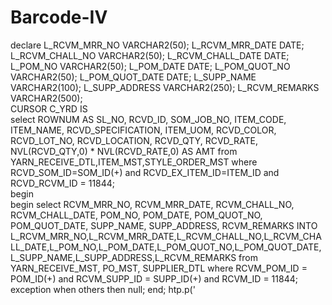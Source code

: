# Barcode-IV

declare
    L_RCVM_MRR_NO VARCHAR2(50);
    L_RCVM_MRR_DATE DATE;
    L_RCVM_CHALL_NO VARCHAR2(50);
    L_RCVM_CHALL_DATE DATE;
    L_POM_NO VARCHAR2(50);
    L_POM_DATE DATE;
    L_POM_QUOT_NO VARCHAR2(50);
    L_POM_QUOT_DATE DATE;
    L_SUPP_NAME VARCHAR2(100);
    L_SUPP_ADDRESS VARCHAR2(250);
    L_RCVM_REMARKS VARCHAR2(500);
    
CURSOR C_YRD IS  
select  ROWNUM AS SL_NO,
        RCVD_ID,
        SOM_JOB_NO,
        ITEM_CODE,
        ITEM_NAME,
        RCVD_SPECIFICATION,
        ITEM_UOM,
        RCVD_COLOR,
        RCVD_LOT_NO,
        RCVD_LOCATION,
        RCVD_QTY,
        RCVD_RATE,
        NVL(RCVD_QTY,0) * NVL(RCVD_RATE,0) AS AMT
from YARN_RECEIVE_DTL,ITEM_MST,STYLE_ORDER_MST
where RCVD_SOM_ID=SOM_ID(+)
and RCVD_EX_ITEM_ID=ITEM_ID
and RCVD_RCVM_ID = 11844;

begin

begin
select RCVM_MRR_NO,
       RCVM_MRR_DATE,
       RCVM_CHALL_NO,
       RCVM_CHALL_DATE,
       POM_NO,
       POM_DATE,
       POM_QUOT_NO,
       POM_QUOT_DATE,
       SUPP_NAME,
       SUPP_ADDRESS,
       RCVM_REMARKS
INTO L_RCVM_MRR_NO,L_RCVM_MRR_DATE,L_RCVM_CHALL_NO,L_RCVM_CHALL_DATE,L_POM_NO,L_POM_DATE,L_POM_QUOT_NO,L_POM_QUOT_DATE,L_SUPP_NAME,L_SUPP_ADDRESS,L_RCVM_REMARKS
from YARN_RECEIVE_MST,
     PO_MST,
     SUPPLIER_DTL
where RCVM_POM_ID = POM_ID(+)
and RCVM_SUPP_ID = SUPP_ID(+)
and RCVM_ID = 11844;
exception when others then null;
end;
htp.p('
<div style="overflow:auto !important;" id="RegionDiv">
    <style>
        #tbl-rpt td, #tbl-rpt th {
            padding: 8px 3px !important;
            border: 1px solid #aaaaaa;
            font-size: 9px;
        }
        hr,p{margin: 0px;}
        hr {border: 1px solid #cacaca;}
        td{font-size:11px;}

        @font-face {
            font-family: BarCodeFont;
            src: url("#APP_IMAGES#ADVHC39C.TTF") format("truetype");
            font-weight: normal;
            font-style: normal;
        }
    </style>
	<table style="width: 210mm; border: 1px solid #cacaca; !important; margin: 0px auto;" cellpadding="6" cellspacing="0">
        <tr>
            <td align="center">
                <table style="width:100%;">
                    <tr>
                        <td style="width:15%;">
                              <img src="#APP_IMAGES#Crony_Group_Logo.png" width="100%">
                        </td>
                        <td>
                            <p style="font-size: 25px; font-weight: 700;">Crony Group</p>
                            <p style="font-size: 10px;">100% Export Oriented Organisation</p>
                            <hr/>
                            <p style="font-size: 10px;">A CONCERN OF CRONY GROUP</p> 
                        </td>
                        <td style="width:30%;font-size: 10px; vertical-align: top;">Level 12 Evergreen Meher Tower, 12/A, Road,<br/>55 Gulshan North Ave, Dhaka 1212</td>
                    </tr>
                    <tr>
                        <td colspan="3" align="center" style="padding-bottom: 10px;">
                            <div style="padding: 3px 30px !important; max-width: 300px; text-align: center; border-radius: 5px; font-size:16px; background:#abcee1 !important;"><strong>Yarn Receiving Report</strong></div>
                        </td>
                    </tr>
                </table>



                <table style="width:100%;">
                    <tr>
                        <td style="width:15%;">MRR No</td>
                        <td style="width:1%;"><strong>:</strong></td>
                        <td style="width:34%;"><strong>'|| L_RCVM_MRR_NO ||'</strong></td>

                        <td style="width:15%;">Date</td>
                        <td style="width:1%;"><strong>:</strong></td>
                        <td>'|| L_RCVM_MRR_DATE ||'</td>
                    </tr>
                    <tr>
                        <td>Challan No</td>
                        <td><strong>:</strong></td>
                        <td><strong>'|| L_RCVM_CHALL_NO ||'</strong></td>

                        <td>Date</td>
                        <td><strong>:</strong></td>
                        <td>'|| L_RCVM_CHALL_DATE ||'</td>
                    </tr>
                     <tr>
                        <td>Gate Entry No</td>
                        <td><strong>:</strong></td>
                        <td><strong>'|| NULL ||'</strong></td>

                        <td>Yarn Type</td>
                        <td><strong>:</strong></td>
                        <td>'|| NULL ||'</td>
                    </tr>
                     <tr>
                        <td>PO No</td>
                        <td><strong>:</strong></td>
                        <td><strong>'|| L_POM_NO ||'</strong></td>

                        <td>Date</td>
                        <td><strong>:</strong></td>
                        <td>'|| L_POM_DATE ||'</td>
                    </tr>
                    <tr>
                        <td>Quotation No</td>
                        <td><strong>:</strong></td>
                        <td><strong>'|| L_POM_QUOT_NO ||'</strong></td>

                        <td>Date</td>
                        <td><strong>:</strong></td>
                        <td>'|| L_POM_QUOT_DATE ||'</td>
                    </tr>
                    <tr>
                        <td>Name of Supplier</td>
                        <td><strong>:</strong></td>
                        <td><strong>'|| L_SUPP_NAME ||'</strong></td>

                        <td>Address</td>
                        <td><strong>:</strong></td>
                        <td>'|| L_SUPP_ADDRESS ||'</td>
                    </tr>
                    <tr>
                        <td>Remarks</td>
                        <td><strong>:</strong></td>
                        <td colspan="4"><strong>'|| L_RCVM_REMARKS ||'</strong></td>
                    </tr>
                </table>



                <table id="tbl-rpt"  cellspacing="0" style="width:100%;" >
                    <tr>
                        <th>Barcode</th>
                        <th>SL</th>
                        <th>Ref. No</th>
                        <th>Item Code</th>
                        <th>Item Description</th>
                        <th>Item Specification</th>
                        <th>Unit</th>
                        <th>Color</th>
                        <th>Lot No</th>
                        <th>Location</th>
                        <th>Rcv. Qty</th>
                        <th>Rate (USD)</th>
                        <th>Value (USD)</th>
                        <th>Rate (BDT)</th>
                        <th>Value (BDT)</th>
                    </tr>');

                for x in C_YRD
                loop
                htp.p('
                    <tr>
                        <td><div style="font-family: BarCodeFont;font-size: 3px;">*'|| x.RCVD_ID ||'*</div></td>
                        <td>' || x.SL_NO ||'</td>
                        <td>' || x.SOM_JOB_NO ||'</td>
                        <td>' || x.ITEM_CODE ||'</td>
                        <td>' || x.ITEM_NAME || '</td>
                        <td>' || x.RCVD_SPECIFICATION || '</td>
                        <td>' || x.ITEM_UOM || '</td>
                        <td>' || x.RCVD_COLOR ||'</td>
                        <td>' || x.RCVD_LOT_NO ||'</td>
                        <td>' || x.RCVD_LOCATION ||'</td>
                        <td>' || x.RCVD_QTY || '</td>
                        <td>' || x.RCVD_RATE || '</td>
                        <td>' || x.AMT || '</td>
                        <td>' || x.RCVD_RATE || '</td>
                        <td>' || x.AMT || '</td>
                    </tr>
                ' );
                end loop;
             htp.p('</table>
                   <br/>
                   <table style="width:100%;text-align: center;">');
                        for i in C_YRD
                        loop
                            htp.p('<tr>');
                                for z in 1..3
                                loop
                                htp.p('<td style="padding: 25px 10px;"><div style="font-family: BarCodeFont;font-size: 7px;"><strong>*'|| i.RCVD_ID ||'*</strong></div></td>');
                                end loop;
                            htp.p('</tr>');
                        end loop;
                        htp.p('
                   </table>
            </td>
        </tr>
	</table>
</div>');
end;





--=======================


$("#btnPrint").click(function(){
    var headstr = "<html><head><title></title></head><body>";
    var footstr = "</body>";
    var newstr = document.getElementById('RegionDiv').innerHTML;
    var oldstr = document.body.innerHTML;
    document.body.innerHTML = headstr + newstr + footstr;
    window.print();
    document.body.innerHTML = oldstr;

    return false;
});


window.addEventListener("afterprint", (event) => {
  console.log("After print");
  window.location.reload(true);
});
